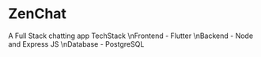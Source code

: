# ZenChat
A Full Stack chatting app
TechStack
\nFrontend - Flutter 
\nBackend - Node and Express JS
\nDatabase - PostgreSQL

